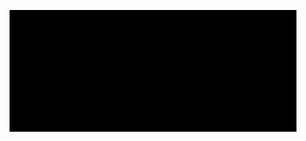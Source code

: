 <p align="center">
  <img src="https://raw.githubusercontent.com/xierramolient/xierramolient/main/lv_0_20240203005024-ezgif.com-video-to-gif-converter.gif" alt="animated" />
</p>
